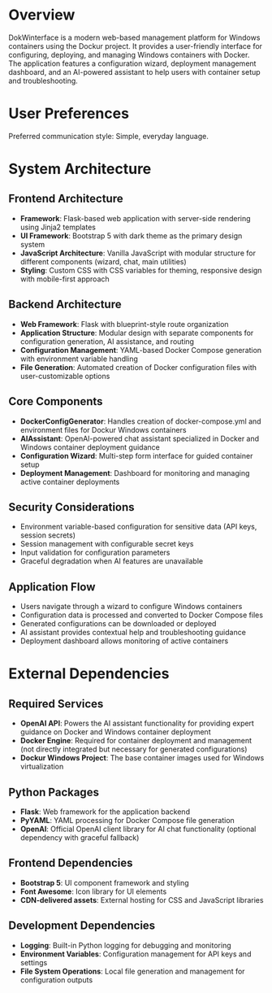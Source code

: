 # Overview

DokWinterface is a modern web-based management platform for Windows containers using the Dockur project. It provides a user-friendly interface for configuring, deploying, and managing Windows containers with Docker. The application features a configuration wizard, deployment management dashboard, and an AI-powered assistant to help users with container setup and troubleshooting.

# User Preferences

Preferred communication style: Simple, everyday language.

# System Architecture

## Frontend Architecture
- **Framework**: Flask-based web application with server-side rendering using Jinja2 templates
- **UI Framework**: Bootstrap 5 with dark theme as the primary design system
- **JavaScript Architecture**: Vanilla JavaScript with modular structure for different components (wizard, chat, main utilities)
- **Styling**: Custom CSS with CSS variables for theming, responsive design with mobile-first approach

## Backend Architecture
- **Web Framework**: Flask with blueprint-style route organization
- **Application Structure**: Modular design with separate components for configuration generation, AI assistance, and routing
- **Configuration Management**: YAML-based Docker Compose generation with environment variable handling
- **File Generation**: Automated creation of Docker configuration files with user-customizable options

## Core Components
- **DockerConfigGenerator**: Handles creation of docker-compose.yml and environment files for Dockur Windows containers
- **AIAssistant**: OpenAI-powered chat assistant specialized in Docker and Windows container deployment guidance
- **Configuration Wizard**: Multi-step form interface for guided container setup
- **Deployment Management**: Dashboard for monitoring and managing active container deployments

## Security Considerations
- Environment variable-based configuration for sensitive data (API keys, session secrets)
- Session management with configurable secret keys
- Input validation for configuration parameters
- Graceful degradation when AI features are unavailable

## Application Flow
- Users navigate through a wizard to configure Windows containers
- Configuration data is processed and converted to Docker Compose files
- Generated configurations can be downloaded or deployed
- AI assistant provides contextual help and troubleshooting guidance
- Deployment dashboard allows monitoring of active containers

# External Dependencies

## Required Services
- **OpenAI API**: Powers the AI assistant functionality for providing expert guidance on Docker and Windows container deployment
- **Docker Engine**: Required for container deployment and management (not directly integrated but necessary for generated configurations)
- **Dockur Windows Project**: The base container images used for Windows virtualization

## Python Packages
- **Flask**: Web framework for the application backend
- **PyYAML**: YAML processing for Docker Compose file generation
- **OpenAI**: Official OpenAI client library for AI chat functionality (optional dependency with graceful fallback)

## Frontend Dependencies
- **Bootstrap 5**: UI component framework and styling
- **Font Awesome**: Icon library for UI elements
- **CDN-delivered assets**: External hosting for CSS and JavaScript libraries

## Development Dependencies
- **Logging**: Built-in Python logging for debugging and monitoring
- **Environment Variables**: Configuration management for API keys and settings
- **File System Operations**: Local file generation and management for configuration outputs